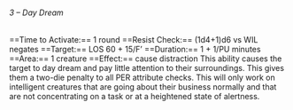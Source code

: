 ###### 3 – Day Dream
==Time to Activate:== 1 round
==Resist Check:== (1d4+1)d6 vs WIL negates
==Target:== LOS 60 + 15/F’
==Duration:== 1 + 1/PU minutes
==Area:== 1 creature
==Effect:== cause distraction
This ability causes the target to day dream and pay little attention to their surroundings. This gives them a two-die penalty to all PER attribute checks. This will only work on intelligent creatures that are going about their business normally and that are not concentrating on a task or at a heightened state of alertness.
